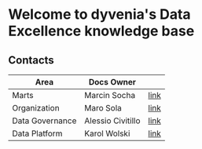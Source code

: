 # Welcome to dyvenia's **Data Excellence** knowledge base

## Contacts

| **Area**        | **Docs Owner**    |                                   |
|-----------------|-------------------|-----------------------------------|
| Marts           | Marcin Socha      | [link](/marts/overview)           |
| Organization    | Maro Sola         | [link](/organizzation/overview)   |
| Data Governance | Alessio Civitillo | [link](/data_governance/overview) |
| Data Platform   | Karol Wolski      | [link](/data_platform/overview)   |
